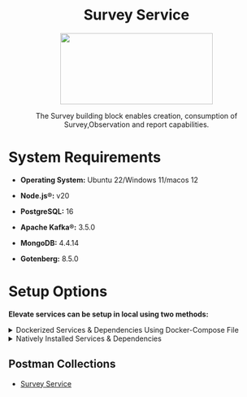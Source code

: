 <div align="center">

# Survey Service

<a href="https://shikshalokam.org/elevate/">
<img
    src="https://shikshalokam.org/wp-content/uploads/2021/06/elevate-logo.png"
    height="140"
    width="300"
  />
</a>

</br>

The Survey building block enables creation, consumption of Survey,Observation and report capabilities.

  

</div>

  

# System Requirements
-  **Operating System:** Ubuntu 22/Windows 11/macos 12

-  **Node.js®:** v20

-  **PostgreSQL:** 16

-  **Apache Kafka®:** 3.5.0

-  **MongoDB:** 4.4.14

-  **Gotenberg:** 8.5.0

# Setup Options

**Elevate services can be setup in local using two methods:**

<details><summary>Dockerized Services & Dependencies Using Docker-Compose File</summary>


## Dockerized Services & Dependencies

Expectation: Upon following the prescribed steps, you will achieve a fully operational Project application setup, complete with both the portal and backend services.

## Prerequisites

To set up the Project application, ensure you have Docker and Docker Compose installed on your system. For Ubuntu users, detailed installation instructions for both can be found in the documentation here: [How To Install and Use Docker Compose on Ubuntu](https://www.digitalocean.com/community/tutorials/how-to-install-and-use-docker-compose-on-ubuntu-20-04). For Windows and MacOS users, you can refer to the Docker documentation for installation instructions: [Docker Compose Installation Guide](https://docs.docker.com/compose/install/). Once these prerequisites are in place, you're all set to get started with setting up the Project application.

Service also uses gotenberg for creation of project certificate. You can read more about it here : [Gotenberg](https://gotenberg.dev/docs/getting-started/introduction).
 
## Installation

   1.  **Create survey Directory:** Create a directory named **survey**.

       > Example Command: `mkdir survey && cd survey/`

   2.  **Download Docker Compose File:** Retrieve the **[docker-compose.yml](https://github.com/ELEVATE-Project/samiksha-service/raw/main/documentation/1.0.0/dockerized/docker-compose.yml)** file from the Survey service repository and save it to the survey directory.

      ```
      curl -OJL https://github.com/ELEVATE-Project/samiksha-service/raw/main/documentation/1.0.0/dockerized/docker-compose.yml
      ```

      > Note: All commands are run from the survey directory.

      Directory structure:
   
        ```
          ./survey
             └── docker-compose.yml
        ```

  3.  **Download Environment Files**: Using the OS specific commands given below, download environment files for all the services.


    -  **Ubuntu/Linux/Mac**

          ```
          curl -L  -O https://github.com/ELEVATE-Project/samiksha-service/raw/main/documentation/1.0.0/dockerized/envs/interface_env \
          -O https://github.com/ELEVATE-Project/samiksha-service/raw/main/documentation/1.0.0/dockerized/envs/entity_management_env \
          -O https://github.com/ELEVATE-Project/samiksha-service/raw/main/documentation/1.0.0/dockerized/envs/samiksha_env \
          -O https://github.com/ELEVATE-Project/samiksha-service/raw/main/documentation/1.0.0/dockerized/envs/notification_env \
          -O https://github.com/ELEVATE-Project/samiksha-service/raw/main/documentation/1.0.0/dockerized/envs/scheduler_env \
          -O https://github.com/ELEVATE-Project/samiksha-service/raw/main/documentation/1.0.0/dockerized/envs/user_env \
          -O https://github.com/ELEVATE-Project/samiksha-service/raw/main/documentation/1.0.0/dockerized/envs/env.js
         ```
    
    -  **Windows**

        ```
        curl -L -O https://github.com/ELEVATE-Project/samiksha-service/raw/main/documentation/1.0.0/dockerized/envs/interface_env
        curl -L -O https://github.com/ELEVATE-Project/samiksha-service/raw/main/documentation/1.0.0/dockerized/envs/entity_management_env
        curl -L -O https://github.com/ELEVATE-Project/samiksha-service/raw/main/documentation/1.0.0/dockerized/envs/samiksha_env
        curl -L -O https://github.com/ELEVATE-Project/samiksha-service/raw/main/documentation/1.0.0/dockerized/envs/notification_env
        curl -L -O https://github.com/ELEVATE-Project/samiksha-service/raw/main/documentation/1.0.0/dockerized/envs/scheduler_env
        curl -L -O https://github.com/ELEVATE-Project/samiksha-service/raw/main/documentation/1.0.0/dockerized/envs/user_env
        curl -L -O https://github.com/ELEVATE-Project/samiksha-service/raw/main/documentation/1.0.0/dockerized/envs/env.js
        ```

>  **Note:** Modify the environment files as necessary for your deployment using any text editor, ensuring that the values are appropriate for your environment. The default values provided in the current files are functional and serve as a good starting point. Refer to the sample env files provided at the [Samiksha](https://github.com/ELEVATE-Project/samiksha-service/blob/main/.env.sample), [User](https://github.com/ELEVATE-Project/user/blob/master/src/.env.sample), [Notification](https://github.com/ELEVATE-Project/notification/blob/master/src/.env.sample), [Scheduler](https://github.com/ELEVATE-Project/scheduler/blob/master/src/.env.sample), [Interface](https://github.com/ELEVATE-Project/interface-service/blob/main/src/.env.sample) and [Entity-management](https://github.com/ELEVATE-Project/entity-management/blob/main/src/.env.sample) repositories for reference.

>  **Caution:** While the default values in the downloaded environment files enable the Project Application to operate, certain features may not function correctly or could be impaired unless the adopter-specific environment variables are properly configured.

4.  **Download `replace_volume_path` Script File**

    -  **Ubuntu/Linux/Mac**
       ```
        curl -OJL https://raw.githubusercontent.com/ELEVATE-Project/samiksha-service/refs/heads/main/documentation/1.0.0/dockerized/scripts/mac-linux/replace_volume_path.sh
       ```
    -  **Windows**
        ```
        curl -OJL https://raw.githubusercontent.com/ELEVATE-Project/samiksha-              
        service/refs/heads/main/documentation/1.0.0/dockerized/scripts/windows/replace_volume_path.bat
        ```
5.  **Run `replace_volume_path` Script File**
 
    -  **Ubuntu/Linux/Mac**

       a. Make the `replace_volume_path.sh` file an executable.
         ```
         chmod +x replace_volume_path.sh
         ```
       b. Run the script file using the following command.
         ```
         ./replace_volume_path.sh
         ```

    -  **Windows**
       Run the script file using the following command.
       ```
       replace_volume_path.sh
       ```

6. **Download `docker-compose-up` & `docker-compose-down` Script Files**

   -   **Ubuntu/Linux/Mac**

       1. Download the files.

          ```
          curl -OJL https://github.com/ELEVATE-Project/samiksha-service/raw/main/documentation/1.0.0/dockerized/scripts/mac-linux/docker-compose-up.sh
          ```

          ```
          curl -OJL https://github.com/ELEVATE-Project/samiksha-service/raw/main/documentation/1.0.0/dockerized/scripts/mac-linux/docker-compose-down.sh
          ```

        2. Make the files executable by running the following commands.

            ```
            chmod +x docker-compose-up.sh
            ```

            ```
            chmod +x docker-compose-down.sh
            ```

    -    **Windows**	
			```
		    curl -OJL https://github.com/ELEVATE-Project/samiksha-      
			service/raw/features_dockerSetup/documentation/1.0.0/dockerized/scripts/windows/docker-compose-up.bat
			```
		    ```
		    curl -OJL https://github.com/ELEVATE-Project/samiksha-service/raw/main/documentation/1.0.0/dockerized/scripts/windows/docker-compose-down.bat
		    ```

9.  **Run All Services & Dependencies:** All services and dependencies can be started using the `docker-compose-up` script file.

   - **Ubuntu/Linux/Mac**

	    ```
	    ./docker-compose-up.sh
	    ```

  - **Windows**

	    ```
	    docker-compose-up.bat
	    ```

       > Double-click the file or run the above command from the terminal.

  

       > **Note**: During the first Docker Compose run, the database, migration seeder files, and the script to set the default organization will be executed 
       automatically.




1.  **Access The Survey Application**:Once the services are up and the front-end app bundle is built successfully, navigate to **[localhost:7007](http://localhost:7007/)** to access the Survey app.

  

9.  **Gracefully Stop All Services & Dependencies:**All containers which are part of the docker-compose can be gracefully stopped by pressing `Ctrl + c` in the same terminal where the services are running.

  

10.  **Remove All Service & Dependency Containers**:

  

All docker containers can be stopped and removed by using the `docker-compose-down` file.

  

  

-  **Ubuntu/Linux/Mac**

    ```
    ./docker-compose-down.sh
    ```

 - **Windows**

    ```
    docker-compose-down.bat
    ```
  
>  **Caution**: As per the default configuration in the `docker-compose-mentoring.yml` file, using the `down` command will lead to data loss since the database container does not persist data. To persist data across `down` commands and subsequent container removals, refer to the "Persistence of Database Data in Docker Containers" section of this documentation.


## Enable Citus Extension
 
User management service comes with this bundle relies on PostgreSQL as its core database system. To boost performance and scalability, users can opt to enable the Citus extension. This transforms PostgreSQL into a distributed database, spreading data across multiple nodes to handle large datasets more efficiently as demand grows.
  

For more information, refer **[Citus Data](https://www.citusdata.com/)**.
  
To enable the Citus extension for mentoring and user services, follow these steps.

1. Create a sub-directory named `user` and download `distributionColumns.sql` into it.

    ```
    mkdir user && curl -o ./user/distributionColumns.sql -JL https://github.com/ELEVATE-Project/samiksha-          
    service/raw/main/documentation/1.0.0/distribution-columns/user/distributionColumns.sql
    ```
2. Set up the citus_setup file by following the steps given below.

-  **Ubuntu/Linux/Mac**

1. Download the `citus_setup.sh` file.

    ```
    curl -OJL https://github.com/ELEVATE-Project/samiksha-service/raw/main/documentation/1.0.0/dockerized/scripts/mac-linux/citus_setup.sh
    ```

2. Make the setup file executable by running the following command.

    ```
    chmod +x citus_setup.sh
    ```

3. Enable Citus and set distribution columns for `user` database by running the `citus_setup.sh`with the following arguments.

    ```
    ./citus_setup.sh user postgres://postgres:postgres@localhost:5432/user
    ```

 - **Windows**

1. Download the `citus_setup.bat` file.

    ```
    curl -OJL https://github.com/ELEVATE-Project/samiksha-service/raw/main/documentation/1.0.0/dockerized/scripts/windows/citus_setup.bat
    ```
    
2. Enable Citus and set distribution columns for `user` database by running the `citus_setup.bat`with the following arguments.

    ```
    citus_setup.bat user postgres://postgres:postgres@citus_master:5432/user
    ```

> **Note:** Since the `citus_setup.bat` file requires arguments, it must be run from a terminal.

  

## Persistence Of Database Data In Docker Container 

To ensure the persistence of database data when running `docker compose down`, it is necessary to modify the `docker-compose-project.yml` file according to the steps given below:

1.  **Modification Of The `docker-compose-project.yml` File:**

Begin by opening the `docker-compose-project.yml` file. Locate the section pertaining to the Citus and mongo container and proceed to uncomment the volume specification. This action is demonstrated in the snippet provided below:

```yaml

mongo:
image: 'mongo:4.4.14'
restart: 'always'
ports:
- '27017:27017'
networks:
- project_net
volumes:
- mongo-data:/data/db
logging:
driver: none
citus:
image: citusdata/citus:11.2.0
container_name: 'citus_master'
ports:
- 5432:5432
volumes:
- citus-data:/var/lib/postgresql/data
```

2.  **Uncommenting Volume Names Under The Volumes Section:**

Next, navigate to the volumes section of the file and proceed to uncomment the volume names as illustrated in the subsequent snippet:

```yaml

networks:
elevate_net:
external: false
volumes:
citus-data:
mongo-data:
```

By implementing these adjustments, the configuration ensures that when the `docker-compose down` command is executed, the database data is securely stored within the specified volumes. Consequently, this data will be retained and remain accessible, even after the containers are terminated and subsequently reinstated using the `docker-compose up` command.

## Sample User Accounts Generation

During the initial setup of Project services with the default configuration, you may encounter issues creating new accounts through the regular SignUp flow on the Survey portal. This typically occurs because the default SignUp process includes OTP verification to prevent abuse. Until the notification service is configured correctly to send actual emails, you will not be able to create new accounts.

In such cases, you can generate sample user accounts using the steps below. This allows you to explore the Project services and portal immediately after setup.

>  **Warning:** Use this generator only immediately after the initial system setup and before any normal user accounts are created through the portal. It should not be used under any circumstances thereafter.

1.  **Download The `sampleData.sql` Files:**

-  **Ubuntu/Linux/Mac**

    ```
    mkdir -p sample-data/user && \
    curl -L https://raw.githubusercontent.com/ELEVATE-Project/samiksha-service/main/documentation/1.0.0/sample-data/mac-  
    linux/user/sampleData.sql -o sample-data/user/sampleData.sql
    ```

 - **Windows**

    ```
    mkdir sample-data\user 2>nul & ^
    curl -L https://raw.githubusercontent.com/ELEVATE-Project/samiksha-service/main/documentation/1.0.0/sample-data/windows/user/sampleData.sql     -o sample-data/user/sampleData.sql
    ```

2.  **Download The `insert_sample_data` Script File:**

-  **Ubuntu/Linux/Mac**

    ```
    curl -L -o insert_sample_data.sh https://raw.githubusercontent.com/ELEVATE-Project/samiksha-      
    service/main/documentation/1.0.0/dockerized/scripts/mac-linux/insert_sample_data.sh && chmod +x insert_sample_data.sh
    ```

- **Windows**

    ```
    curl -L -o insert_sample_data.bat https://github.com/ELEVATE-Project/samiksha-    
    service/raw/main/documentation/1.0.0/dockerized/scripts/windows/insert_sample_data.bat
    ```

3.  **Run The `insert_sample_data` Script File:**

-  **Ubuntu/Linux/Mac**

    ```
    ./insert_sample_data.sh user postgres://postgres:postgres@citus_master:5432/user
    ```

 - **Windows**

    ```
    insert_sample_data.bat user postgres://postgres:postgres@citus_master:5432/user
    ```

After successfully running the script mentioned above, the following user accounts will be created and available for login:

| Email ID | Password | Role |
| ------------------------ | ---------- | ----------------------- |
| aaravpatel@example.com | Password1@ | State Education Officer |
| arunimareddy@example.com | Password1@ | State Education Officer |
| aaravpatel@example.com | Password1@ | State Education Officer |

## Insert Initial Data

-  **Ubuntu/Linux** && **Windows**

    ```
    docker exec -it samiksha sh -c "node documentation/1.0.0/dockerized/scripts/mac-linux/insert_sample_solutions.js"
    ```
    
</details>

<details>


<summary>Natively Installed Services & Dependencies </summary>

  

  

## PM2 Managed Services & Natively Installed Dependencies

Expectation: Upon following the prescribed steps, you will achieve a fully operational Survey application setup. Both the portal and backend services are managed using PM2, with all dependencies installed natively on the host system.  

## Prerequisites

Before setting up the following Survey application, dependencies given below should be installed and verified to be running. Refer to the steps given below to install them and verify.

-  **Ubuntu/Linux**

     1. Download dependency management scripts:

        ```
        curl -OJL https://raw.githubusercontent.com/ELEVATE-Project/samiksha-    
        service/refs/heads/feature/sample_data_scripts/documentation/1.0.0/scripts/linux/check-dependencies.sh && \
        curl -OJL https://raw.githubusercontent.com/ELEVATE-Project/samiksha-              
        service/refs/heads/feature/sample_data_scripts/documentation/1.0.0/scripts/linux/install-dependencies.sh && \
        curl -OJL https://raw.githubusercontent.com/ELEVATE-Project/samiksha- 
        service/refs/heads/feature/sample_data_scripts/documentation/1.0.0/scripts/linux/uninstall-dependencies.sh && \
        chmod +x check-dependencies.sh && \
        chmod +x install-dependencies.sh && \
        chmod +x uninstall-dependencies.sh
        ```
    2. Verify installed dependencies by running `check-dependencies.sh`:

       ```
       ./check-dependencies.sh
       ```

       > Note: Keep note of any missing dependencies.

   3. Install dependencies by running `install-dependencies.sh`:

       ```
        ./install-dependencies.sh
       ```
       > Note: Install all missing dependencies and use check-dependencies script to ensure everything is installed and running.

   4. Uninstall dependencies by running `uninstall-dependencies.sh`:

       ```
        ./uninstall-dependencies.sh
       ```

      > Warning: Due to the destructive nature of the script (without further warnings), it should only be used during the initial setup of the dependencies. 
       For example, Uninstalling PostgreSQL/Citus using script will lead to data loss. USE EXTREME CAUTION.

      > Warning: This script should only be used to uninstall dependencies that were installed via installation script in step 3. If same dependencies were 
       installed using other methods, refrain from using this script. This script is provided in-order to reverse installation in-case issues arise from a bad 
       install.

  
 -  **MacOS**

     1. Install Node.js 20:

        ```
         brew install node@20
        ```

       ```
         brew link --overwrite node@20
       ```

     2. Install Kafka:

       ```
         brew install kafka
       ```

     3. Install PostgreSQL 16:

       ```
         brew install postgresql@16
       ```

     4. Install PM2:

       ```
        sudo npm install pm2@latest -g
       ```

     5. Install Redis:

       ```
         brew install redis
       ```
     6. Install Mongo:

        ```
          brew install mongodb-community@7.0
        ```

     7. Download `check-dependencies.sh` file:

       ```
        curl -OJL https://raw.githubusercontent.com/ELEVATE-Project/samiksha-    
        service/refs/heads/feature/sample_data_scripts/documentation/1.0.0/scripts/macos/check-dependencies.sh && \
        chmod +x check-dependencies.sh
       ```

    8. Verify installed dependencies by running `check-dependencies.sh`:

       ```
       ./check-dependencies.sh
       ```
## Installation
 1.  **Create Elevate-survey Directory:** Create a directory named **elevate-survey**.

      > Example Command: `mkdir elevate-survey && cd elevate-survey/`

 2.  **Git Clone Services And Portal Repositories**

      -  **Ubuntu/Linux/MacOS**

        ```
          git clone -b main https://github.com/ELEVATE-Project/samiksha-service.git && \
          git clone -b main https://github.com/ELEVATE-Project/entity-management.git && \
          git clone -b master https://github.com/ELEVATE-Project/user.git && \
          git clone -b master https://github.com/ELEVATE-Project/notification.git && \
          git clone -b main https://github.com/ELEVATE-Project/interface-service.git && \
          git clone -b master https://github.com/ELEVATE-Project/scheduler.git && \
          git clone -b main https://github.com/ELEVATE-Project/observation-survey-projects-pwa.git
        ``` 

 3.  **Install NPM Packages**

      -  **Ubuntu/Linux/MacOS**

           ```
             cd samiksha-service && npm install && cd ../ && \
             cd user/src && npm install && cd ../.. && \
             cd notification/src && npm install && cd ../.. && \
             cd interface-service/src && npm install && cd ../.. && \
             cd scheduler/src && npm install && cd ../.. && \
             cd observation-survey-projects-pwa && npm install --force && cd ..
           ```  
4.  **Download Environment Files**

 -  **Ubuntu/Linux**

   ```
            curl -L -o samiksha-service/.env https://raw.githubusercontent.com/ELEVATE-Project/samiksha- 
            service/refs/heads/feature/sample_data_scripts/documentation/1.0.0/native/envs/survey_service_env && \
            curl -L -o user/src/.env https://raw.githubusercontent.com/ELEVATE-Project/samiksha- 
            service/refs/heads/feature/sample_data_scripts/documentation/1.0.0/native/envs/user_env && \
            curl -L -o notification/src/.env https://raw.githubusercontent.com/ELEVATE-Project/samiksha- 
            service/refs/heads/feature/sample_data_scripts/documentation/1.0.0/native/envs/notification_env && \
            curl -L -o interface-service/src/.env https://raw.githubusercontent.com/ELEVATE-Project/samiksha- 
            service/refs/heads/feature/sample_data_scripts/documentation/1.0.0/native/envs/interface_env && \
            curl -L -o scheduler/src/.env https://raw.githubusercontent.com/ELEVATE-Project/samiksha- 
            service/refs/heads/feature/sample_data_scripts/documentation/1.0.0/native/envs/scheduler_env && \
            curl -L -o observation-survey-projects-pwa/src/environments/environment.ts https://raw.githubusercontent.com/ELEVATE-Project/samiksha- 
            service/refs/heads/feature/sample_data_scripts/documentation/1.0.0/native/envs/environment.ts

   ```

-  **MacOS**

  ```
           curl -L -o samiksha-service/.env https://raw.githubusercontent.com/ELEVATE-Project/samiksha- 
           service/refs/heads/feature/sample_data_scripts/documentation/1.0.0/native/envs/survey_service_env && \
           curl -L -o user/src/.env https://raw.githubusercontent.com/ELEVATE-Project/samiksha- 
           service/refs/heads/feature/sample_data_scripts/documentation/1.0.0/native/envs/user_env && \
           curl -L -o notification/src/.env https://raw.githubusercontent.com/ELEVATE-Project/samiksha- 
           service/refs/heads/feature/sample_data_scripts/documentation/1.0.0/native/envs/notification_env && \
           curl -L -o interface-service/src/.env https://raw.githubusercontent.com/ELEVATE-Project/samiksha- 
           service/refs/heads/feature/sample_data_scripts/documentation/1.0.0/native/envs/interface_env && \
           curl -L -o scheduler/src/.env https://raw.githubusercontent.com/ELEVATE-Project/samiksha- 
           service/refs/heads/feature/sample_data_scripts/documentation/1.0.0/native/envs/scheduler_env && \
           curl -L -o observation-survey-projects-pwa/src/environments/environment.ts https://raw.githubusercontent.com/ELEVATE-Project/samiksha- 
           service/refs/heads/feature/sample_data_scripts/documentation/1.0.0/native/envs/environment.ts

  ```


 >  **Note:** Modify the environment files as necessary for your deployment using any text editor, ensuring that the values are appropriate for your 
      environment. The default values provided in the current files are functional and serve as a good starting point. Refer to the sample env files 
     provided at the [Survey](https://github.com/ELEVATE-Project/samiksha/blob/master/src/.env.sample), [User](https://github.com/ELEVATE- 
     Project/user/blob/master/src/.env.sample), [Notification](https://github.com/ELEVATE-Project/notification/blob/master/src/.env.sample), [Scheduler] 
    (https://github.com/ELEVATE-Project/scheduler/blob/master/src/.env.sample), and [Interface](https://github.com/ELEVATE-Project/interface- 
     service/blob/main/src/.env.sample) repositories for reference.

  
  

>  **Caution:** While the default values in the downloaded environment files enable the Survey Application to operate, certain features may not function 
 correctly or could be impaired unless the adopter-specific environment variables are properly configured.

> For detailed instructions on adjusting these values, please consult the **[Survey Environment Variable Modification Guide](https://github.com/ELEVATE- 
  Project/mentoring/blob/master/documentation/1.0.0/Survey-Env-Modification-README.md)**.

  
>  **Important:** As mentioned in the above linked document, the **User SignUp** functionality may be compromised if key environment variables are not set correctly during deployment. If you opt to skip this setup, consider using the sample user account generator detailed in the `Sample User Accounts Generation` section of this document.

5.  **Create Databases**

  

  

    -  **Ubuntu/Linux**

  

     1. Download `create-databases.sh` Script File:

        ```
         curl -OJL https://raw.githubusercontent.com/ELEVATE-Project/samiksha- 
         service/refs/heads/feature/sample_data_scripts/documentation/1.0.0/native/scripts/linux/create-databases.sh
        ```
     2. Make the executable by running the following command:

        ```
         chmod +x create-databases.sh
        ```
     3. Run the script file:

        ```
         ./create-databases.sh
        ```
-  **MacOS**

     1. Download `create-databases.sh` Script File:

        ```
          curl -OJL https://raw.githubusercontent.com/ELEVATE-Project/samiksha- 
          service/refs/heads/feature/sample_data_scripts/documentation/1.0.0/native/scripts/macos/create-databases.sh
        ```
    2. Make the executable by running the following command:

        ```
         chmod +x create-databases.sh
        ```
    3. Run the script file:

        ```
         ./create-databases.sh
        ```

6.  **Run Migrations To Create Tables**

 -  **Ubuntu/Linux/MacOS**

    1. Install Sequelize-cli globally:

        ```
          sudo npm i sequelize-cli -g
        ```
    2. Run Migrations:

        ```
         cd user/src && npx sequelize-cli db:migrate && cd ../.. && \
         cd notification/src && npx sequelize-cli db:migrate && cd ../..
        ```
7.  **Enabling Citus And Setting Distribution Columns (Optional)**

To boost performance and scalability, users can opt to enable the Citus extension. This transforms PostgreSQL into a distributed database, spreading data across multiple nodes to handle large datasets more efficiently as demand grows.

> NOTE: Currently only available for Linux based operation systems.

  

  1. Download user `distributionColumns.sql` file.

     ```
      curl -o ./user/distributionColumns.sql -JL https://raw.githubusercontent.com/ELEVATE-Project/samiksha- 
      service/refs/heads/feature/sample_data_scripts/documentation/1.0.0/user/distributionColumns.sql
     ```
  2. Set up the `citus_setup` file by following the steps given below.

-  **Ubuntu/Linux**

   1. Download the `citus_setup.sh` file:

       ```
        curl -OJL https://raw.githubusercontent.com/ELEVATE-Project/samiksha- 
        service/refs/heads/feature/sample_data_scripts/documentation/1.0.0/native/scripts/linux/citus_setup.sh
       ```
    2. Make the setup file executable by running the following command:

       ```
       chmod +x citus_setup.sh
       ```
    3. Enable Citus and set distribution columns for `user` database by running the `citus_setup.sh`with the following arguments.

      ```
       ./citus_setup.sh user postgres://postgres:postgres@localhost:9700/users
      ```
8.  **Insert Initial Data**

    Use Survey in-build seeders to insert the initial data.

  -  **Ubuntu/Linux/MacOS**

      ```
        cd samiksha-service && npm run db:populate-data && cd ../ && \
        cd user/src && npm run db:seed:all && cd ../..
      ```  
9.  **Start The Services**

    Following the steps given below, 2 instances of each MentorEd backend service will be deployed and be managed by PM2 process manager.

    -  **Ubuntu/Linux**

       ```
        cd samiksha-service && pm2 start app.js -i 2 --name survey-service && cd ../ && \
        cd user/src && pm2 start app.js -i 2 --name survey-user && cd ../.. && \
        cd notification/src && pm2 start app.js -i 2 --name survey-notification && cd ../.. && \
        cd interface-service/src && pm2 start app.js -i 2 --name survey-interface && cd ../.. && \
        cd scheduler/src && pm2 start app.js -i 2 --name survey-scheduler && cd ../..
       ```

   -  **MacOS**

       ```
         cd samiksha-service && npx pm2 start app.js -i 2 --name survey-service && cd ../ && \
         cd user/src && npx pm2 start app.js -i 2 --name survey-user && cd ../.. && \
         cd notification/src && npx pm2 start app.js -i 2 --name survey-notification && cd ../.. && \
         cd interface-service/src && npx pm2 start app.js -i 2 --name survey-interface && cd ../.. && \
         cd scheduler/src && npx pm2 start app.js -i 2 --name survey-scheduler && cd ../..
       ```


10.  **Run Service Scripts**

   -  **Ubuntu/Linux/MacOS**

        ```
         cd user/src/scripts && node insertDefaultOrg.js && node viewsScript.js && \
         node -r module-alias/register uploadSampleCSV.js && cd ../../..
        ```
11.  **Start The Portal**

      Survey portal utilizes Ionic and Angular CLI for building the browser bundle, follow the steps given below to install them and start the portal.
  
   -  **Ubuntu/Linux**

       1. Install Ionic CLI globally:
 
           ```
             sudo npm install -g @ionic/cli
           ```

       2. Install Angular CLI globally:

          ```
           sudo npm install -g @angular/cli
          ```

       3. Navigate to `observation-survey-projects-pwa` directory:

           ```
           cd observation-survey-projects-pwa
           ```

      4. Build the portal

          ```
          ionic build
          ```

      5. Start the portal:

          ```
            ionic serve
          ```

-  **MacOS**

    1. Install Ionic CLI globally:

       ```
        sudo npm install -g @ionic/cli
       ```

    2. Install Angular CLI globally:

       ```
        sudo npm install -g @angular/cli
       ```

    3. Navigate to `observation-survey-projects-pwa` directory:

       ```
        cd observation-survey-projects-pwa
       ```

    4. Build the portal:

       ```
         npx ionic build
       ```

     5. Start the portal:

        ```
        npx ionix serve
        ```

-  **Windows**

    1. Install Ionic CLI globally:

       ```
         npm install -g @ionic/cli
       ```

    2. Install Angular CLI globally:

       ```
        npm install -g @angular/cli
       ```

    3. Navigate to `observation-survey-projects-pwa` directory:

       ```
         cd observation-survey-projects-pwa
       ```

    4. Build the portal

       ```
        ionic build
       ```

    5. Start the portal:

       ```
       ionic serve
       ```

Navigate to http://localhost:8100 to access the Survey Portal.

## Sample User Accounts Generation

During the initial setup of Survey services with the default configuration, you may encounter issues creating new accounts through the regular SignUp flow on the Survey portal. This typically occurs because the default SignUp process includes OTP verification to prevent abuse. Until the notification service is configured correctly to send actual emails, you will not be able to create new accounts.

In such cases, you can generate sample user accounts using the steps below. This allows you to explore the Survey services and portal immediately after setup.

>  **Warning:** Use this generator only immediately after the initial system setup and before any normal user accounts are created through the portal. It should not be used under any circumstances thereafter.

-  **Ubuntu/Linux**

    ```
    curl -o insert_sample_data.sh https://raw.githubusercontent.com/ELEVATE-Project/samiksha-service/refs/heads/feature/sample_data_scripts/documentation/1.0.0/native/scripts/linux/insert_sample_data.sh && \
    chmod +x insert_sample_data.sh && \
    ./insert_sample_data.sh
    ```

-   **MacOS**

    ```
    curl -o insert_sample_data.sh https://raw.githubusercontent.com/ELEVATE-Project/samiksha-service/refs/heads/feature/sample_data_scripts/documentation/1.0.0/scripts/macos/insert_sample_data.sh && \
    chmod +x insert_sample_data.sh && \
    ./insert_sample_data.sh
    ```

After successfully running the script mentioned above, the following user accounts will be created and available for login:

  

  

| Email ID | Password | Role |

  

| ------------------------ | ---------- | ------------------ |

  

| aaravpatel@example.com | Password1@ | Mentee |

  

| arunimareddy@example.com | Password1@ | Mentor |

  

| devikasingh@example.com | Password1@ | Organization Admin |

  

  

</details>

## Postman Collections

-   [Survey Service](https://github.com/ELEVATE-Project/samiksha-service/tree/main/api-doc)
